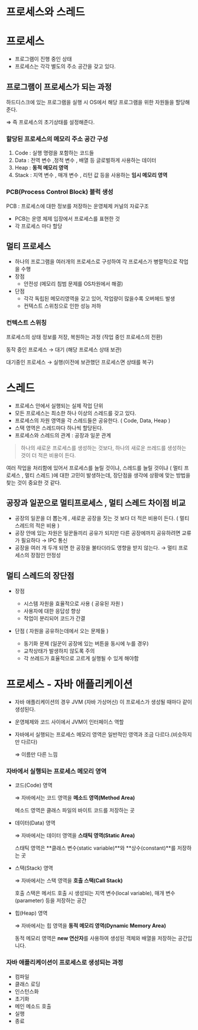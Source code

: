 # 프로세스와 스레드

# 프로세스

- 프로그램이 진행 중인 상태
- 프로세스는 각각 별도의 주소 공간을 갖고 있다.

## 프로그램이 프로세스가 되는 과정

하드디스크에 있는 프로그램을 실행 시 OS에서 해당 프로그램을 위한 자원들을 할당해준다.

⇒ 즉 프로세스의 초기상태를 설정해준다.

### 할당된 프로세스의 메모리 주소 공간 구성

1. Code : 실행 명령을 포함하는 코드들
2. Data : 전역 변수 ,정적 변수 , 배열 등 글로벌하게 사용하는 데이터
3. Heap : **동적 메모리 영역**
4. Stack : 지역 변수 , 매개 변수 , 리턴 값 등을 사용하는 **임시 메모리 영역**

### PCB(Process Control Block) 블럭 생성

PCB : 프로세스에 대한 정보를 저장하는 운영체제 커널의 자료구조

- PCB는 운영 체제 입장에서 프로세스를 표현한 것
- 각 프로세스 마다 할당

## 멀티 프로세스

- 하나의 프로그램을 여러개의 프로세스로 구성하여 각 프로세스가 병렬적으로 작업을 수행
- 장점
    - 안전성 (메모리 침범 문제를 OS차원에서 해결)
- 단점
    - 각각 독립된 메모리영역을 갖고 있어, 작업량이 많을수록 오버헤드 발생
    - 컨텍스트 스위칭으로 인한 성능 저하

### 컨텍스트 스위칭

프로세스의 상태 정보를 저장, 복원하는 과정 (작업 중인 프로세스의 전환)

동작 중인 프로세스 → 대기 (해당 프로세스 상태 보관)

대기중인 프로세스 → 실행(이전에 보관했던 프로세스면 상태를 복구)

# 스레드

- 프로세스 안에서 실행되는 실제 작업 단위
- 모든 프로세스는 최소한 하나 이상의 스레드를 갖고 있다.
- 프로세스의 자원 영역을 각 스레드들은 공유한다. ( Code, Data, Heap )
- 스택 영역은 스레드마다 하나씩 할당된다.
- 프로세스와 스레드의 관계 : 공장과 일꾼 관계

> 하나의 새로운 프로세스를 생성하는 것보다, 하나의 새로운 쓰레드를 생성하는 것이 더 적은 비용이 든다.
> 

여러 작업을 처리함에 있어서 프로세스를 늘릴 것이냐, 스레드를 늘릴 것이냐 ( 멀티 프로세스 , 멀티 스레드 )에 대한 고민이 발생하는데, 장단점을 생각에 상황에 맞는 방법을 찾는 것이 중요한 것 같다. 

## 공장과 일꾼으로 멀티프로세스 , 멀티 스레드 차이점 비교

- 공장의 일꾼을 더 뽑는게 , 새로운 공장을 짓는 것 보다 더 적은 비용이 든다. ( 멀티 스레드의 적은 비용 )
- 공장 안에 있는 자원은 일꾼들끼리 공유가 되지만 다른 공장에까지 공유하려면 교류가 필요하다 → IPC 통신
- 공장을 여러 개 두개 되면 한 공장을 불타더라도 영향을 받지 않는다. → 멀티 프로세스의 장점인 안정성

## 멀티 스레드의 장단점

- 장점
    - 시스템 자원을 효율적으로 사용 ( 공유된 자원 )
    - 사용자에 대한 응답성 향상
    - 작업이 분리되어 코드가 간결

- 단점 ( 자원을 공유하는데에서 오는 문제들 )
    - 동기화 문제 (일꾼이 공장에 있는 버튼을 동시에 누를 경우)
    - 교착상태가 발생하지 않도록 주의
    - 각 쓰레드가 효율적으로 고르게 실행될 수 있게 해야함

# 프로세스 - 자바 애플리케이션

- 자바 애플리케이션의 경우 JVM (자바 가상머신) 이 프로세스가 생성될 때마다 같이 생성된다.
- 운영체제와 코드 사이에서 JVM이 인터페이스 역할
- 자바에서 실행되는 프로세스 메모리 영역은 일반적인 영역과 조금 다르다.(비슷하지만 다르다)
    
    ⇒ 이름만 다른 느낌
    

### 자바에서 실행되는 프로세스 메모리 영역

- 코드(Code) 영역
    
    ⇒ 자바에서는 코드 영역을 **메소드 영역(Method Area)**
    
    메소드 영역은 클래스 파일의 바이트 코드를 저장하는 곳
    
- 데이터(Data) 영역
    
    ⇒ 자바에서는 데이터 영역을 **스태틱 영역(Static Area)**
    
    스태틱 영역은 **클래스 변수(static variable)**와 **상수(constant)**를 저장하는 곳
    
- 스택(Stack) 영역
    
    ⇒ 자바에서는 스택 영역을 **호출 스택(Call Stack)**
    
    호출 스택은 메서드 호출 시 생성되는 지역 변수(local variable), 매개 변수(parameter) 등을 저장하는 공간
    
- 힙(Heap) 영역
    
    ⇒ 자바에서는 힙 영역을 **동적 메모리 영역(Dynamic Memory Area)**
    
    동적 메모리 영역은 **new 연산자**를 사용하여 생성된 객체와 배열을 저장하는 공간입니다.
    

### 자바 애플리케이션이 프로세스로 생성되는 과정

- 컴파일
- 클래스 로딩
- 인스턴스화
- 초기화
- 메인 메소드 호출
- 실행
- 종료